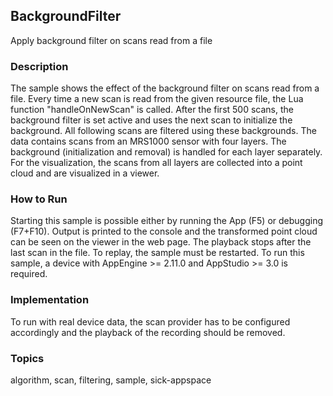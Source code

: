 ## BackgroundFilter

Apply background filter on scans read from a file

### Description

The sample shows the effect of the background filter on scans read from a file. Every time a new scan is read from the given resource file, the Lua function "handleOnNewScan" is called. After the first 500 scans, the background filter is set active and uses the next scan to initialize the background. All following scans are filtered using these backgrounds. The data contains scans from an MRS1000 sensor with four layers. The background (initialization and removal) is handled for each layer separately. For the visualization, the scans from all layers are collected into a point cloud and are visualized in a viewer.

### How to Run

Starting this sample is possible either by running the App (F5) or debugging (F7+F10). Output is printed to the console and the transformed point cloud can be seen on the viewer in the web page. The playback stops after the last scan in the file. To replay, the sample must be restarted. To run this sample, a device with AppEngine >= 2.11.0 and AppStudio >= 3.0 is required.

### Implementation

To run with real device data, the scan provider has to be configured accordingly and the playback of the recording should be removed.

### Topics

algorithm, scan, filtering, sample, sick-appspace
